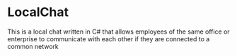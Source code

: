 # LocalChat
This is a local chat written in C# that allows employees of the same office or enterprise to communicate with each other if they are connected to a common network
